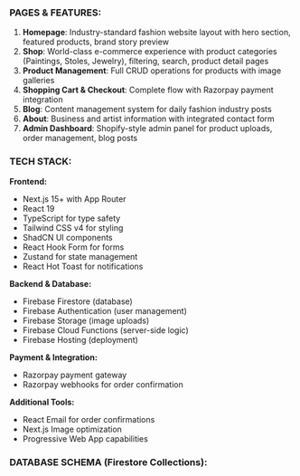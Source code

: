 

### PAGES & FEATURES:
1. **Homepage**: Industry-standard fashion website layout with hero section, featured products, brand story preview
2. **Shop**: World-class e-commerce experience with product categories (Paintings, Stoles, Jewelry), filtering, search, product detail pages
3. **Product Management**: Full CRUD operations for products with image galleries
4. **Shopping Cart & Checkout**: Complete flow with Razorpay payment integration
5. **Blog**: Content management system for daily fashion industry posts
6. **About**: Business and artist information with integrated contact form
7. **Admin Dashboard**: Shopify-style admin panel for product uploads, order management, blog posts


### TECH STACK:

**Frontend:**
- Next.js 15+ with App Router
- React 19
- TypeScript for type safety
- Tailwind CSS v4 for styling
- ShadCN UI components
- React Hook Form for forms
- Zustand for state management
- React Hot Toast for notifications

**Backend & Database:**
- Firebase Firestore (database)
- Firebase Authentication (user management)
- Firebase Storage (image uploads)
- Firebase Cloud Functions (server-side logic)
- Firebase Hosting (deployment)


**Payment & Integration:**
- Razorpay payment gateway
- Razorpay webhooks for order confirmation

**Additional Tools:**
- React Email for order confirmations
- Next.js Image optimization
- Progressive Web App capabilities

### DATABASE SCHEMA (Firestore Collections):